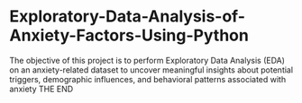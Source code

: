 # Exploratory-Data-Analysis-of-Anxiety-Factors-Using-Python
The objective of this project is to perform Exploratory Data Analysis (EDA) on an anxiety-related dataset to uncover meaningful insights about potential triggers, demographic influences, and behavioral patterns associated with anxiety
THE END
 
